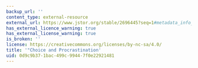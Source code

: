 ```yaml
---
backup_url: ''
content_type: external-resource
external_url: https://www.jstor.org/stable/2696445?seq=1#metadata_info_tab_contents
has_external_licence_warning: true
has_external_license_warning: true
is_broken: ''
license: https://creativecommons.org/licenses/by-nc-sa/4.0/
title: '"Choice and Procrastination'
uid: 0d9c9b37-1bac-499c-9944-7f0e22921481
---
```

